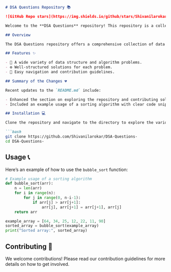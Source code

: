 ```markdown
# DSA Questions Repository 📚

![GitHub Repo stars](https://img.shields.io/github/stars/Shivanilarokar/DSA-Questions-) ![GitHub forks](https://img.shields.io/github/forks/Shivanilarokar/DSA-Questions-) ![GitHub issues](https://img.shields.io/github/issues/Shivanilarokar/DSA-Questions-)

Welcome to the **DSA Questions** repository! This repository is a collection of data structure and algorithm problems designed to help you improve your coding skills. It serves as a valuable resource for both beginners and experienced developers looking to practice their problem-solving abilities.

## Overview

The DSA Questions repository offers a comprehensive collection of data structure and algorithm problems for practice and learning.

## Features ✨

- 📖 A wide variety of data structure and algorithm problems.
- ⚙️ Well-structured solutions for each problem.
- 📑 Easy navigation and contribution guidelines.

## Summary of the Changes 💔

Recent updates to the `README.md` include:

- Enhanced the section on exploring the repository and contributing solutions.
- Included an example usage of a sorting algorithm with clear code snippets.

## Installation 💻

Clone the repository and navigate to the directory to explore the various DSA problems available. You can run the solutions in a Python environment.

```bash
git clone https://github.com/Shivanilarokar/DSA-Questions-
cd DSA-Questions-
```

## Usage 📞

Here’s an example of how to use the `bubble_sort` function:

```python
# Example usage of a sorting algorithm
def bubble_sort(arr):
    n = len(arr)
    for i in range(n):
        for j in range(0, n-i-1):
            if arr[j] > arr[j+1]:
                arr[j], arr[j+1] = arr[j+1], arr[j]
    return arr

example_array = [64, 34, 25, 12, 22, 11, 90]
sorted_array = bubble_sort(example_array)
print("Sorted array:", sorted_array)
```

## Contributing 🤝

We welcome contributions! Please read our contribution guidelines for more details on how to get involved.
```